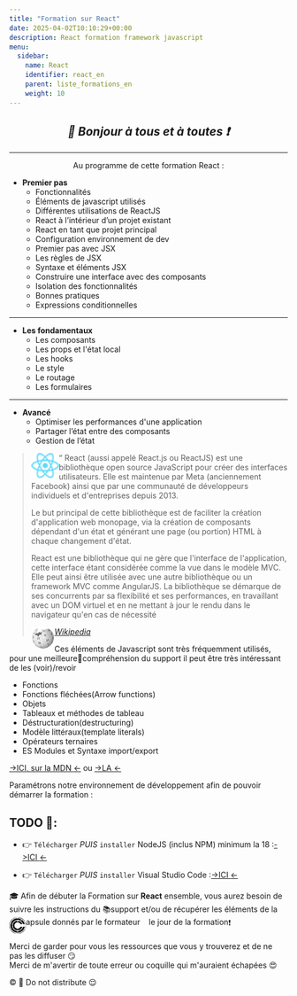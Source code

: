 ```yaml
---
title: "Formation sur React"
date: 2025-04-02T10:10:29+00:00
description: React formation framework javascript
menu:
  sidebar:
    name: React
    identifier: react_en
    parent: liste_formations_en
    weight: 10
---
```

*<center>:loudspeaker: Bonjour à tous et à toutes :heavy_exclamation_mark:</center>*
-
---
<div class="d-sm-block alert alert-info " > <center>
<i class="fas fa-info-circle " style="color: blue;"></i> Au programme de cette formation <i class="fa-brands fa-react fa-2xl"></i> React : </center>
<span class="text-left">

- **Premier pas**
  - Fonctionnalités
  - Éléments de javascript utilisés
  - Différentes utilisations de ReactJS
  - React à l’intérieur d’un projet existant
  - React en tant que projet principal
  - Configuration environnement de dev
  - Premier pas avec JSX
  - Les règles de JSX
  - Syntaxe et éléments JSX
  - Construire une interface avec des composants
  - Isolation des fonctionnalités
  - Bonnes pratiques
  - Expressions conditionnelles
---
- **Les fondamentaux**
  - Les composants 
  - Les props et l'état local 
  - Les hooks 
  - Le style
  - Le routage
  - Les formulaires
---
- **Avancé**
  - Optimiser les performances d'une application 
  - Partager l’état entre des composants
  - Gestion de l’état 

</div>

> <img style="float:left; vertical-align: middle;margin-right:0px!important;width:50px" src="react_30-1.png" alt="">“ React (aussi appelé React.js ou ReactJS) est une bibliothèque open source JavaScript pour créer des interfaces utilisateurs. Elle est maintenue par Meta (anciennement Facebook) ainsi que par une communauté de développeurs individuels et d'entreprises depuis 2013.
>
>Le but principal de cette bibliothèque est de faciliter la création d'application web monopage, via la création de composants dépendant d'un état et générant une page (ou portion) HTML à chaque changement d'état.
>
>React est une bibliothèque qui ne gère que l'interface de l'application, cette interface étant considérée comme la vue dans le modèle MVC. Elle peut ainsi être utilisée avec une autre bibliothèque ou un framework MVC comme AngularJS. La bibliothèque se démarque de ses concurrents par sa flexibilité et ses performances, en travaillant avec un DOM virtuel et en ne mettant à jour le rendu dans le navigateur qu'en cas de nécessité
>
> <cite>[ <img style="float:left; margin: 1px; " height="40px" src="/files/images/wikipedia.png"> Wikipedia <i class="fas fa-external-link-alt"></i>](https://fr.wikipedia.org/wiki/React "Définition à lire pour bien comprendre")</cite>


Ces éléments de Javascript sont très fréquemment utilisés, pour une meilleurecompréhension du support il peut être très intéressant de les (voir)/revoir

- Fonctions
- Fonctions fléchées(Arrow functions)
- Objets
- Tableaux et méthodes de tableau
- Déstructuration(destructuring)
- Modèle littéraux(template literals)
- Opérateurs ternaires
- ES Modules et Syntaxe import/export


[->ICI, sur la MDN <i class="fas fa-external-link-alt"></i><-](https://developer.mozilla.org/fr/docs/Web/JavaScript/Guide/Functions) ou [->LA <i class="fas fa-external-link-alt"></i><-](https://www.taniarascia.com/es6-syntax-and-feature-overview/ 
)

Paramétrons notre environnement de développement afin de pouvoir démarrer la formation : 
## TODO  :roller_coaster:: 
- :point_right: `Télécharger` *PUIS* `installer` NodeJS (inclus NPM) minimum la 18  :[->ICI <i class="fas fa-external-link-alt"></i><-](https://nodejs.org/fr/download/prebuilt-installer)

- :point_right: `Télécharger` *PUIS* `installer`  Visual Studio Code :[->ICI <i class="fas fa-external-link-alt"></i><-](https://code.visualstudio.com/)


<div class="d-sm-block  alert alert-success  text-left" role="alert">

:mortar_board: Afin de débuter la Formation sur **<i class="fa-brands fa-react fa-2xl"></i>React** ensemble, vous aurez besoin de suivre les instructions du :books:support et/ou de récupérer les éléments de la <span style='display:FLEX;margin:0'> <img style="vertical-align: bottom;" src="/images/icones/w30/capsule_30.png" alt="C">apsule donnés par le formateur &nbsp; <i class="fas fa-chalkboard-teacher"></i> &nbsp; le jour de la formation :exclamation:

</div>

Merci de garder pour vous les ressources que vous y trouverez et de ne pas les diffuser :smirk:  
Merci de m'avertir de toute erreur ou coquille qui m'auraient échapées :heart_eyes:

:copyright: :no_entry_sign: Do not distribute    :relieved: